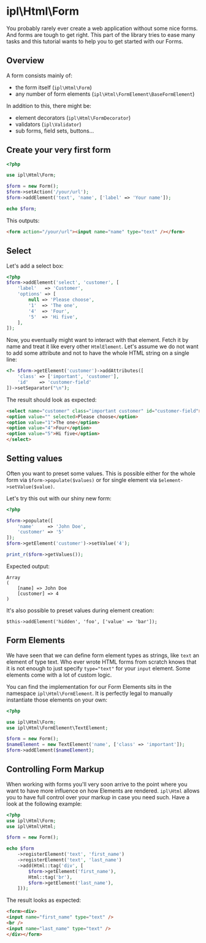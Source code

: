 ipl\Html\Form
=============

You probably rarely ever create a web application without some nice forms. And
forms are tough to get right. This part of the library tries to ease many tasks
and this tutorial wants to help you to get started with our Forms.

Overview
--------

A form consists mainly of:

* the form itself (`ipl\Html\Form`)
* any number of form elements (`ipl\Html\FormElement\BaseFormElement`)

In addition to this, there might be:

* element decorators (`ipl\Html\FormDecorator`)
* validators (`ipl\Validator`)
* sub forms, field sets, buttons...

Create your very first form
---------------------------

```php
<?php

use ipl\Html\Form;

$form = new Form();
$form->setAction('/your/url');
$form->addElement('text', 'name', ['label' => 'Your name']);

echo $form;
```

This outputs:

```html
<form action="/your/url"><input name="name" type="text" /></form>
```

Select
------

Let's add a select box:

```php
<?php
$form->addElement('select', 'customer', [
    'label'   => 'Customer',
    'options' => [
        null => 'Please choose',
        '1'  => 'The one',
        '4'  => 'Four',
        '5'  => 'Hi five',
    ],
]);
```

Now, you eventually might want to interact with that element. Fetch it by name
and treat it like every other `HtmlElement`. Let's assume we do not want to add
some attribute and not to have the whole HTML string on a single line:

```php
<?= $form->getElement('customer')->addAttributes([
    'class' => ['important', 'customer'],
    'id'    => 'customer-field'
])->setSeparator("\n");
```

The result should look as expected:

```html
<select name="customer" class="important customer" id="customer-field">
<option value="" selected>Please choose</option>
<option value="1">The one</option>
<option value="4">Four</option>
<option value="5">Hi five</option>
</select>
```

Setting values
--------------

Often you want to preset some values. This is possible either for the whole
form via `$form->populate($values)` or for single element via
`$element->setValue($value)`.

Let's try this out with our shiny new form:

```php
<?php

$form->populate([
    'name'     => 'John Doe',
    'customer' => '5'
]);
$form->getElement('customer')->setValue('4');

print_r($form->getValues());
```

Expected output:
```
Array
(
    [name] => John Doe
    [customer] => 4
)
```

It's also possible to preset values during element creation:

```form
$this->addElement('hidden', 'foo', ['value' => 'bar']);
```

Form Elements
-------------

We have seen that we can define form element types as strings, like `text` an
element of type text. Who ever wrote HTML forms from scratch knows that it is
not enough to just specify `type="text"` for your `input` element. Some elements
come with a lot of custom logic.

You can find the implementation for our Form Elements sits in the namespace
`ipl\Html\FormElement`. It is perfectly legal to manually instantiate those
elements on your own:

```php
<?php

use ipl\Html\Form;
use ipl\Html\FormElement\TextElement;

$form = new Form();
$nameElement = new TextElement('name', ['class' => 'important']);
$form->addElement($nameElement);
```

Controlling Form Markup
-----------------------

When working with forms you'll very soon arrive to the point where you want to
have more influence on how Elements are rendered. `ipl\Html` allows you to have
full control over your markup in case you need such. Have a look at the following
example:

```php
<?php
use ipl\Html\Form;
use ipl\Html\Html;

$form = new Form();

echo $form
    ->registerElement('text', 'first_name')
    ->registerElement('text', 'last_name')
    ->add(Html::tag('div', [
        $form->getElement('first_name'),
        Html::tag('br'),
        $form->getElement('last_name'),
    ]));
```

The result looks as expected:

```html
<form><div>
<input name="first_name" type="text" />
<br />
<input name="last_name" type="text" />
</div></form>
```
